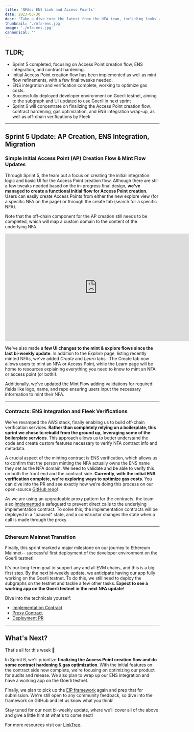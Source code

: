```yaml
---
title: 'NFAs: ENS Link and Access Points'
date: 2023-03-30
desc: 'Take a dive into the latest from the NFA team, including looks at our ENS integration and Access Point creation'
thumbnail: './nfa-ens.jpg'
image: './nfa-ens.jpg'
cannonical: ''
---
```


## TLDR; 

- Sprint 5 completed, focusing on Access Point creation flow, ENS integration, and contract hardening.
- Initial Access Point creation flow has been implemented as well as mint flow refinements, with a few final tweaks needed.
- ENS integration and verification complete, working to optimize gas costs.
- Successfully deployed developer environment on Goerli testnet, aiming to the subgraph and UI updated to use Goerli in next sprint
- Sprint 6 will concentrate on finalizing the Access Point creation flow, contract hardening, gas optimization, and ENS integration wrap-up, as well as off-chain verifications by Fleek

---

## Sprint 5 Update: AP Creation, ENS Integration, Migration

### Simple initial Access Point (AP) Creation Flow & Mint Flow Updates

Through Sprint 5, the team put a focus on creating the initial integration logic and basic UI for the Access Point creation flow. Although there are still a few tweaks needed based on the in-progress final design, **we've managed to create a functional initial flow for Access Point creation**. Users can easily create Access Points from either the new explore view (for a specific NFA on the page) or through the create tab (search for a specific NFA).

Note that the off-chain component for the AP creation still needs to be completed, which will map a custom domain to the content of the underlying NFA.

<iframe width="600" height="350" src="https://www.youtube.com/embed/e-vE1MI0BOE" title="YouTube video player" frameborder="0" allow="accelerometer; autoplay; clipboard-write; encrypted-media; gyroscope; picture-in-picture; web-share" allowfullscreen></iframe>

We've also made **a few UI changes to the mint & explore flows since the last bi-weekly update**. In addition to the _Explore_ page, listing recently minted NFAs, we've added _Create_ and _Learn_ tabs.  The Create tab now allows users to mint an NFA or Access Point, while the Learn page will be home to resources explaining everything you need to know to mint an NFA or access point (or both!).

Additionally, we've updated the Mint Flow adding validations for required fields like logo, name, and repo ensuring users input the necessary information to mint their NFA.

---

### Contracts: ENS Integration and Fleek Verifications

We've revamped the AWS stack, finally enabling us to build off-chain verification services. **Rather than completely relying on a boilerplate, this sprint we chose to rebuild from the ground up, leveraging some of the boilerplate services**. This approach allows us to better understand the code and create custom features necessary to verify NFA contract info and metadata.

A crucial aspect of the minting contract is ENS verification, which allows us to confirm that the person minting the NFA actually owns the ENS name they set as the NFA domain. We need to validate and be able to verify this on both the front end and the contract side. **Currently, with the initial ENS verification complete, we're exploring ways to optimize gas costs**. You can dive into the PR and see exactly how we're doing this process on our open-source [GitHub repo](https://www.google.com/url?q=https://github.com/fleekxyz/non-fungible-apps/pull/193&sa=D&source=docs&ust=1680120274691969&usg=AOvVaw2nxZSCws_Liao-3SK4k-0L)!

As we are using an upgradeable proxy pattern for the contracts, the team also [implemented](https://github.com/fleekxyz/non-fungible-apps/pull/194) a safeguard to prevent direct calls to the underlying implementation contract. To solve this, the implementation contracts will be deployed in a "paused" state, and a constructor changes the state when a call is made through the proxy.

---

### Ethereum Mainnet Transition

Finally, this sprint marked a major milestone on our journey to Ethereum Mainnet-- successful first deployment of the developer environment on the Goerli testnet!

It's our long-term goal to support any and all EVM chains, and this is a big first step. By the next bi-weekly update, we anticipate having our app fully working on the Goerli testnet. To do this, we still need to deploy the subgraphs on the testnet and tackle a few other tasks. **Expect to see a working app on the Goerli testnet in the next NFA update**!

Dive into the technicals yourself:

- [Implementation Contract](https://goerli.etherscan.io/address/0x03fBB4F0D28f27c33b99F1b80aF679F20cb5E159#code)
- [Proxy Contract](https://goerli.etherscan.io/address/0x8795608346eb475e42e69f1281008aeaa522479d#code)
- [Deployment PR](https://github.com/fleekxyz/non-fungible-apps/pull/195)

---

## What's Next?

That's all for this week 👋

In Sprint 6, we'll prioritize **finalizing the Access Point creation flow and do some contract hardening & gas optimization**. With the initial features on the contract side now complete, we're focusing on optimizing our product for audits and release. We also plan to wrap up our ENS integration and have a working app on the Goerli testnet.

Finally, we plan to pick up the [EIP framework](https://github.com/fleekxyz/non-fungible-apps/discussions/158) again and prep that for submission. We're still open to any community feedback, so dive into the framework on GitHub and let us know what you think!

Stay tuned for our next bi-weekly update, where we'll cover all of the above and give a little hint at what's to come next!

For more resources visit our [LinkTree](https://linktr.ee/fleek).
